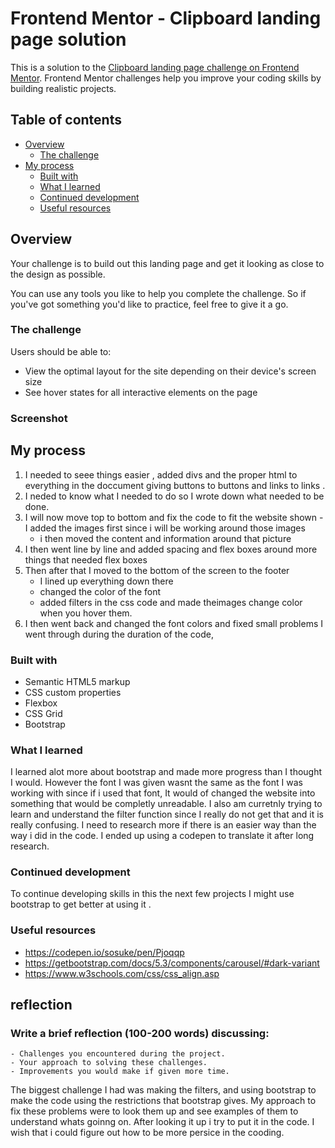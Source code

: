 # Frontend Mentor - Clipboard landing page solution

This is a solution to the [Clipboard landing page challenge on Frontend Mentor](https://www.frontendmentor.io/challenges/clipboard-landing-page-5cc9bccd6c4c91111378ecb9). Frontend Mentor challenges help you improve your coding skills by building realistic projects. 

## Table of contents

- [Overview](#overview)
  - [The challenge](#the-challenge)
- [My process](#my-process)
  - [Built with](#built-with)
  - [What I learned](#what-i-learned)
  - [Continued development](#continued-development)
  - [Useful resources](#useful-resources)

## Overview
Your challenge is to build out this landing page and get it looking as close to the design as possible.

You can use any tools you like to help you complete the challenge. So if you've got something you'd like to practice, feel free to give it a go.

### The challenge

Users should be able to:

- View the optimal layout for the site depending on their device's screen size
- See hover states for all interactive elements on the page

### Screenshot
## My process
1. I needed to seee things easier , added divs and the proper html to everything in the doccument giving buttons to buttons and links to links .
2. I neded to know what I needed to do so I wrote down what needed to be done. 
3. I will now move top to bottom and fix the code to fit the website shown
    -I added the images first since i will be working around those images 
    - i then moved the content and information around that  picture 
4. I then went line by line and added spacing and flex boxes around more things that needed flex boxes
5. Then after that I moved to the bottom of the screen to the footer 
    - I lined up everything down there 
    -  changed the color of the font 
    - added filters in the css code and made theimages change color when you hover them. 
6. I then went back and changed the font colors and fixed small problems I went through during the duration of the code, 
### Built with

- Semantic HTML5 markup
- CSS custom properties
- Flexbox
- CSS Grid
- Bootstrap


### What I learned

I learned alot more about bootstrap and made more progress than I thought I would. However the font I was given wasnt the same as the font I was working with since if i used that font, It would of changed the website into something that would be completly unreadable. I also am curretnly trying to learn and understand the filter function since I really do not get that and it is really confusing. I need to research more if there is an easier way than the way i did in the  code.  I ended up using a codepen to translate it after long research. 



### Continued development

To continue developing skills in this the next few projects I might use bootstrap to get better at using it . 


### Useful resources

- https://codepen.io/sosuke/pen/Pjoqqp
- https://getbootstrap.com/docs/5.3/components/carousel/#dark-variant
- https://www.w3schools.com/css/css_align.asp


## reflection 

### Write a brief reflection (100-200 words) discussing:
    - Challenges you encountered during the project.
    - Your approach to solving these challenges.
    - Improvements you would make if given more time.
The biggest challenge I had was making the filters, and using bootstrap to make the code using the restrictions that bootstrap gives. My approach to fix these problems were to look them up and see examples of them to understand whats goinng on. After looking it up i try to put it in the code. I wish that i could figure out how to be more persice in the cooding. 




